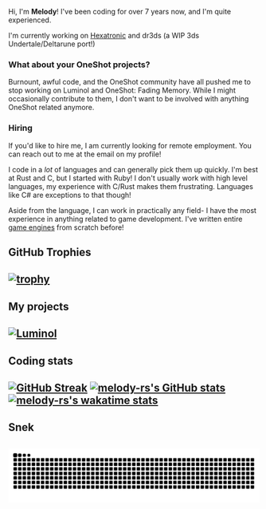 Hi, I'm **Melody**! I've been coding for over 7 years now, and I'm quite experienced.

I'm currently working on [Hexatronic](https://eternabyte.itch.io/hexahetronic) and dr3ds (a WIP 3ds Undertale/Deltarune port!)

### What about your OneShot projects?

Burnount, awful code, and the OneShot community have all pushed me to stop working on Luminol and OneShot: Fading Memory. 
While I might occasionally contribute to them, I don't want to be involved with anything OneShot related anymore.

### Hiring

If you'd like to hire me, I am currently looking for remote employment. You can reach out to me at the email on my profile!

I code in a *lot* of languages and can generally pick them up quickly. I'm best at Rust and C, but I started with Ruby! 
I don't usually work with high level languages, my experience with C/Rust makes them frustrating.
Languages like C# are exceptions to that though!

Aside from the language, I can work in practically any field- I have the most experience in anything related to game development.
I've written entire [game engines](https://github.com/Astrabit-ST/wormhole) from scratch before!

GitHub Trophies
---
[![trophy](https://github-profile-trophy.vercel.app/?username=melody-rs&theme=gitdimmed&column=-1)](https://github.com/ryo-ma/github-profile-trophy)
---

My projects
---
[![Luminol](https://github-readme-stats.vercel.app/api/pin/?username=Astrabit-ST&repo=Luminol&theme=dark)](https://github.com/Astrabit-ST/Luminol)
---

Coding stats
---
[![GitHub Streak](https://github-readme-streak-stats.herokuapp.com?user=melody-rs&date_format=M%20j%5B%2C%20Y%5D&theme=dark&count_private=true&include_all_commits=true)](https://github.com/melody-rs)
[![melody-rs's GitHub stats](https://github-readme-stats.anuraghazra1.vercel.app/api?username=melody-rs&count_private=true&include_all_commits=true&show_icons=true&theme=dark)](https://github.com/melody-rs)
[![melody-rs's wakatime stats](https://github-readme-stats.vercel.app/api/wakatime?username=melody_rs&theme=dark&layout=compact&langs_count=10)](https://github.com/anuraghazra/github-readme-stats)
---

Snek
---
![snek gif](https://github.com/melody-rs/melody-rs/blob/output/github-snake-dark.svg)
---
